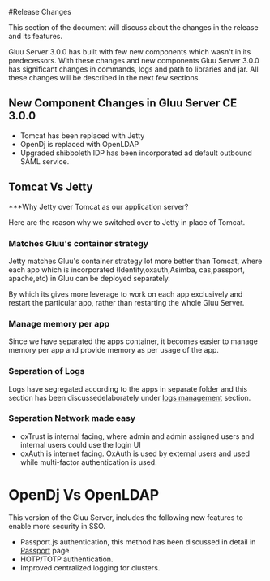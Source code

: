 #Release Changes

This section of the document will discuss about the changes in the release and its features. 

Gluu Server 3.0.0 has built with few new components which wasn't in its predecessors. With these changes and new components Gluu Server 3.0.0 has significant changes in commands, logs and path to libraries and jar. All these changes will be described in the next few sections.

## New Component Changes in Gluu Server CE 3.0.0

- Tomcat has been replaced with Jetty
- OpenDj is replaced with OpenLDAP
- Upgraded shibboleth IDP has been incorporated ad default outbound SAML service.

## Tomcat Vs Jetty
***Why Jetty over Tomcat as our application server?

Here are the reason why we switched over to Jetty in place of Tomcat.

### Matches Gluu's container strategy

Jetty matches Gluu's container strategy lot more better than Tomcat, where each app which is incorporated (Identity,oxauth,Asimba, cas,passport, apache,etc) in Gluu can be deployed separately.

By which its gives more leverage to work on each app exclusively and restart the particular app, rather than restarting the whole Gluu Server.

### Manage memory per app

Since we have separated the apps container, it becomes easier to manage memory per app and provide memory as per usage of the app.

### Seperation of Logs

Logs have segregated according to the apps in separate folder and this section has been discussedelaborately under [logs management](../admin-guide/logs.md) section.

### Seperation Network made easy

- oxTrust is internal facing, where admin and admin assigned users and internal users could use the login UI
- oxAuth is internet facing. OxAuth is used by external users and used while multi-factor authentication is used.


# OpenDj Vs OpenLDAP

This version of the Gluu Server, includes the following new features to enable more security in SSO.

- Passport.js authentication, this method has been discussed in detail in [Passport](../authn-guide/passport.md) page
- HOTP/TOTP authentication.
- Improved centralized logging for clusters.
